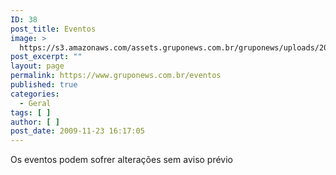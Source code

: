 ```yaml
---
ID: 38
post_title: Eventos
image: >
  https://s3.amazonaws.com/assets.gruponews.com.br/gruponews/uploads/2009/11/q1rncn_gqbk-cody-aulidge-1280x720.jpg
post_excerpt: ""
layout: page
permalink: https://www.gruponews.com.br/eventos
published: true
categories:
  - Geral
tags: [ ]
author: [ ]
post_date: 2009-11-23 16:17:05
---
```

Os eventos podem sofrer alterações sem aviso prévio